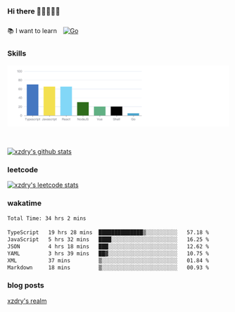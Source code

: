 ### Hi there 👋👋👋👋👋

 :books: I want to learn <a href="https://go.dev/" target="_blank"><img style="margin: 10px" src="https://profilinator.rishav.dev/skills-assets/go-original.svg" alt="Go" height="50" /></a>  

### Skills
![](img/2022-09-05-22-04-20.png)

<br />

[![xzdry's github stats](https://github-readme-stats.vercel.app/api?username=xzdry&count_private=true&show_icons=true&theme=vue)](https://github.com/xzdry)

### leetcode
[![xzdry's leetcode stats](https://leetcard.jacoblin.cool/xzdry-2?theme=light&font=Anek%20Kannada&site=cn)](https://leetcode.cn/u/xzdry-2/)

### wakatime
<!--START_SECTION:waka-->

```text
Total Time: 34 hrs 2 mins

TypeScript   19 hrs 28 mins  ██████████████▒░░░░░░░░░░   57.18 %
JavaScript   5 hrs 32 mins   ████░░░░░░░░░░░░░░░░░░░░░   16.25 %
JSON         4 hrs 18 mins   ███░░░░░░░░░░░░░░░░░░░░░░   12.62 %
YAML         3 hrs 39 mins   ██▓░░░░░░░░░░░░░░░░░░░░░░   10.75 %
XML          37 mins         ▒░░░░░░░░░░░░░░░░░░░░░░░░   01.84 %
Markdown     18 mins         ▒░░░░░░░░░░░░░░░░░░░░░░░░   00.93 %
```

<!--END_SECTION:waka-->

### blog posts
[xzdry's realm](https://www.justdry.net/)

